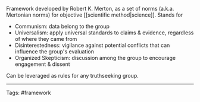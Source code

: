 Framework developed by Robert K. Merton, as a set of norms (a.k.a. Mertonian norms) for objective [[scientific method|science]].
Stands for
- Communism: data belong to the group
- Universalism: apply universal standards to claims & evidence, regardless of where they came from
- Disinterestedness: vigilance against potential conflicts that can influence the group's evaluation
- Organized Skepticism: discussion among the group to encourage engagement & dissent

Can be leveraged as rules for any truthseeking group.
_____________
Tags: #framework 